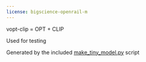 ```yaml
---
license: bigscience-openrail-m
---
```


vopt-clip = OPT + CLIP

Used for testing

Generated by the included [make_tiny_model.py](./make_tiny_model.py) script